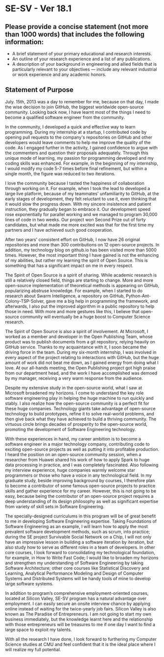 # SE-SV - Ver 18.1

## Please provide a concise statement \(not more than 1000 words\) that includes the following information:

* A brief statement of your primary educational and research interests.
* An outline of your research experience and a list of any publications.
* A description of your background in engineering and allied fields that is particularly relevant to your objectives — include any relevant industrial or work experience and any academic honors.

## Statement of Purpose

July. 15th, 2013 was a day to remember for me, because on that day, I made the wise decision to join GitHub, the biggest worldwide open-source community. Looking back now, I have learnt most of the things I need to become a qualified software engineer from the community.

In the community, I developed a quick and effective way to learn programming. During my internship at a startup, I contributed code by opening pull requests to the company's repositories on GitHub and other developers would leave comments to help me improve the quality of the code. As I engaged further in the activity, I gained confidence to argue with the commenters and question their proposals adequately. Through this unique mode of learning, my passion for programming developed and my coding skills was enhanced. For example, in the beginning of my internship, I would modify my code 5-7 times before final refinement, but within a single month, the figure was reduced to two iterations.

I love the community because I tasted the happiness of collaboration through working on it. For example, when I took the lead to developed a large live platform, because of my teammates' unfamiliarity to GitHub, at the early stages of development, they felt reluctant to use it, even thinking that it would slow the progress down. With my sincere insistence and patient instruction, they gradually began to embrace it. Our development speed rose exponentially for parallel working and we managed to program 30,000 lines of code in two weeks. Our project won Second Prize out of forty candidates, but what made me more excited was that for the first time my partners and I have achieved such good cooperation.

After two years' consistent effort on GitHub, I now have 26 original repositories and more than 300 contributions on 12 open-source projects. In addition, my technology blog on github.io has been visited more than 5000 times. However, the most important thing I have gained is not the enhancing of my abilities, but rather my learning the spirit of Open Source. This is something that has a significant impact on me in every respect.

The Spirit of Open Source is a spirit of sharing. While academic research is still a relatively closed field, things are starting to change. More and more open-source implementation of theoretical methods is appearing on GitHub, popularizing abstruse knowledge. For example, when I started to do research about Swarm Intelligence, a repository on GitHub, Python-Ant-Colony-TSP-Solver, gave me a big help in programming the framework, and afterwards, I also put the improved algorithm in a public repository to help those in need. With more and more gestures like this, I believe that open-source community will eventually be a huge boost to Computer Science research.

The Spirit of Open Source is also a spirit of involvement. At Microsoft, I worked as a member and developer in the Open Publishing Team, whose product was to publish documents from a git repository, relying heavily on GitHub service. Thanks to my acquaintance with it, I soon became the driving force in the team. During my six-month internship, I was involved in every aspect of the project relating to interactions with GitHub, but the huge amount of work did not beat me down, as I gained energy from doing what I love. At our all-hands meeting, the Open Publishing project got high praise from our department head, and the work I have accomplished was demoed by my manager, receiving a very warm response from the audience.

Despite my extensive study in the open-source world, what I saw at Microsoft broadened my horizons. I come to understand the key role software engineering play in helping the huge machine to run quickly and stably. I also realize how the open-source community is a perfect fit for these huge companies. Technology giants take advantage of open-source technology to build prototypes, refine it to solve real-world problems, and then give back what they have achieved to build a thriving community. The virtuous circle brings decades of prosperity to the open-source world, promoting the development of Software Engineering technology.

With these experiences in hand, my career ambition is to become a software engineer in a major technology company, contributing code to exciting open-source projects as well as putting it into profitable production. I heard the position on an open-source community session, when a researcher from Huawei shared his work of how to apply Spark to huge data processing in practice, and I was completely fascinated. Also following my interview experience, huge companies warmly welcome star programmers or those who have a voice in any technological field. In my graduate study, beside improving background by courses, I therefore plan to become a contributor of some famous open-source projects to practice skills and gather experience for my career. However, this is not going to be easy, because being the contributor of an open-source project requires a deep understanding of its design philosophy as well as significant expertise from variety of skill sets in Software Engineering.

The specially-designed curriculums in this program will be of great benefit to me in developing Software Engineering expertise. Taking Foundations of Software Engineering as an example, I will learn how to apply the most prevalent software development methods, such as scrum, into practice; during the SE project Survivable Social Network on a Chip, I will not only have an impressive lesson in building a software iteration by iteration, but also study how to serve as different roles in a team of developers. In other core courses, I look forward to consolidating my technological foundation, for example, in How to Write Fast Code; I would like to broaden my horizons and strengthen my understanding of Software Engineering by taking Software Architecture; other core courses like Statistical Discovery and Learning, Analytical Performance Modeling and Design of Computer Systems and Distributed Systems will be handy tools of mine to develop large software systems.

In addition to program’s comprehensive employment-oriented courses, located at Silicon Valley, SE-SV program has a natural advantage over employment. I can easily secure an onsite interview chance by applying online instead of waiting for the twice-yearly job fairs. Silicon Valley is also known as The Paradise of Entrepreneurs. I am not going to start my own business immediately, but the knowledge learnt here and the relationship with those entrepreneurs will be treasures to me if one day I want to find a large space to exploit my talents.

With all the research I have done, I look forward to furthering my Computer Science studies at CMU and feel confident that it is the ideal place where I will realize my full potential.

